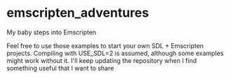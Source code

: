 # emscripten_adventures
My baby steps into Emscripten

Feel free to use those examples to start your own SDL + Emscripten projects. Compiling with USE_SDL=2 is assumed, although some examples might work without it.
I'll keep updating the repository when I find something useful that I want to share
